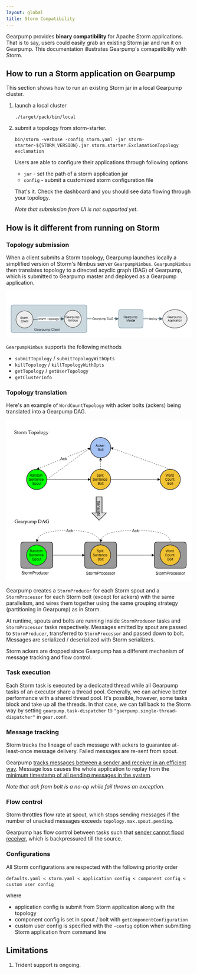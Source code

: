 ```yaml
---
layout: global
title: Storm Compatibility
---
```


Gearpump provides **binary compatibility** for Apache Storm applications. That is to say, users could easily grab an existing Storm jar and run it 
on Gearpump. This documentation illustrates Gearpump's comapatibility with Storm.  

## How to run a Storm application on Gearpump

This section shows how to run an existing Storm jar in a local Gearpump cluster.

1. launch a local cluster
  
   ```
   ./target/pack/bin/local
   ```

2. submit a topology from storm-starter. 
   ```
   bin/storm -verbose -config storm.yaml -jar storm-starter-${STORM_VERSION}.jar storm.starter.ExclamationTopology exclamation 
   ```
  
   Users are able to configure their applications through following options
   
     * `jar` - set the path of a storm application jar
     * `config` - submit a customized storm configuration file     
  
   That's it. Check the dashboard and you should see data flowing through your topology. 
   
   *Note that submission from UI is not supported yet*. 

  
## How is it different from running on Storm

### Topology submission

When a client submits a Storm topology, Gearpump launches locally a simplified version of Storm's  Nimbus server `GearpumpNimbus`. `GearpumpNimbus` then translates topology to a directed acyclic graph (DAG) of Gearpump, which is submitted to Gearpump master and deployed as a Gearpump application. 

![storm_gearpump_cluster](img/storm_gearpump_cluster.png)

`GearpumpNimbus` supports the following methods
  
* `submitTopology` / `submitTopologyWithOpts`
* `killTopology` / `killTopologyWithOpts`
* `getTopology` / `getUserTopology`
* `getClusterInfo`

### Topology translation

Here's an example of `WordCountTopology` with acker bolts (ackers) being translated into a Gearpump DAG.

![storm_gearpump_dag](img/storm_gearpump_dag.png)

Gearpump creates a `StormProducer` for each Storm spout and a `StormProcessor` for each Storm bolt (except for ackers) with the same parallelism, and wires them together using the same grouping strategy (partitioning in Gearpump) as in Storm. 

At runtime, spouts and bolts are running inside `StormProducer` tasks and `StormProcessor` tasks respectively. Messages emitted by spout are passed to `StormProducer`, transferred to `StormProcessor` and passed down to bolt.  Messages are serialized / deserialized with Storm serializers.

Storm ackers are dropped since Gearpump has a different mechanism of message tracking and flow control. 

### Task execution

Each Storm task is executed by a dedicated thread while all Gearpump tasks of an executor share a thread pool. Generally, we can achieve better performance with a shared thread pool. It's possible, however, some tasks block and take up all the threads. In that case, we can 
fall back to the Storm way by setting `gearpump.task-dispatcher` to `"gaerpump.single-thread-dispatcher"` in `gear.conf`.

### Message tracking 

Storm tracks the lineage of each message with ackers to guarantee at-least-once message delivery. Failed messages are re-sent from spout.

Gearpump [tracks messages between a sender and receiver in an efficient way](gearpump-internals.html#how-do-we-detect-message-loss). Message loss causes the whole application to replay from the [minimum timestamp of all pending messages in the system](gearpump-internals.html#application-clock-and-global-clock-service). 

*Note that ack from bolt is a no-op while fail throws an exception.*

### Flow control

Storm throttles flow rate at spout, which stops sending messages if the number of unacked messages exceeds `topology.max.spout.pending`. 

Gearpump has flow control between tasks such that [sender cannot flood receiver](gearpump-internals.html#how-do-we-do-flow-control), which is backpressured till the source.

### Configurations

All Storm configurations are respected with the following priority order 

```
defaults.yaml < storm.yaml < application config < component config < custom user config
```

where

* application config is submit from Storm application along with the topology 
* component config is set in spout / bolt with `getComponentConfiguration`
* custom user config is specified with the `-config` option when submitting Storm application from command line

## Limitations

1. Trident support is ongoing.